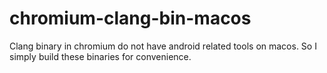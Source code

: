 # chromium-clang-bin-macos
Clang binary in chromium do not have android related tools on macos. So I simply build these binaries for convenience.
